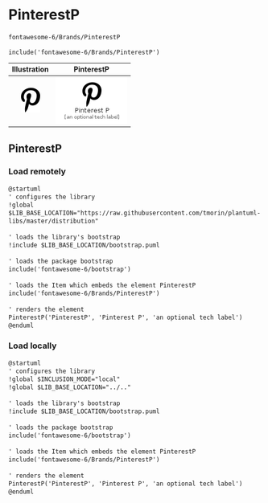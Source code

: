 # PinterestP


```text
fontawesome-6/Brands/PinterestP
```

```text
include('fontawesome-6/Brands/PinterestP')
```



| Illustration | PinterestP |
| :---: | :---: |
| ![illustration for Illustration](../../fontawesome-6/Brands/PinterestP.png) | ![illustration for PinterestP](../../fontawesome-6/Brands/PinterestP.Local.png) |




## PinterestP

### Load remotely
```plantuml
@startuml
' configures the library
!global $LIB_BASE_LOCATION="https://raw.githubusercontent.com/tmorin/plantuml-libs/master/distribution"

' loads the library's bootstrap
!include $LIB_BASE_LOCATION/bootstrap.puml

' loads the package bootstrap
include('fontawesome-6/bootstrap')

' loads the Item which embeds the element PinterestP
include('fontawesome-6/Brands/PinterestP')

' renders the element
PinterestP('PinterestP', 'Pinterest P', 'an optional tech label')
@enduml
```

### Load locally
```plantuml
@startuml
' configures the library
!global $INCLUSION_MODE="local"
!global $LIB_BASE_LOCATION="../.."

' loads the library's bootstrap
!include $LIB_BASE_LOCATION/bootstrap.puml

' loads the package bootstrap
include('fontawesome-6/bootstrap')

' loads the Item which embeds the element PinterestP
include('fontawesome-6/Brands/PinterestP')

' renders the element
PinterestP('PinterestP', 'Pinterest P', 'an optional tech label')
@enduml
```

